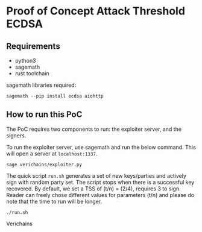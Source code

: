 # Proof of Concept Attack Threshold ECDSA

## Requirements

- python3
- sagemath
- rust toolchain

sagemath libraries required:

```
sagemath --pip install ecdsa aiohttp
```

## How to run this PoC

The PoC requires two components to run: the exploiter server, and the signers.

To run the exploiter server, use sagemath and run the below command. This will open a server at `localhost:1337`.

```
sage verichains/exploiter.py
```

The quick script `run.sh` generates a set of new keys/parties and actively sign with random party set. The script stops when there is a successful key recovered. By default, we set a TSS of (t/n) = (2/4), requires 3 to sign. Reader can freely chose different values for parameters (t/n) and please do note that the time to run will be longer.

```
./run.sh
```

Verichains
